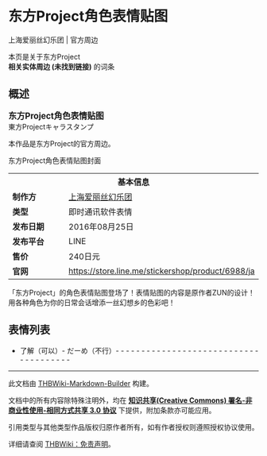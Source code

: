 # 东方Project角色表情贴图

<!-- source html: G:\repos\THBWiki-Markdown-Builder\THBWikiMarkdown\Temp\main\4\4d\ns0%3A%E4%B8%9C%E6%96%B9Project%E8%A7%92%E8%89%B2%E8%A1%A8%E6%83%85%E8%B4%B4%E5%9B%BE.html -->

上海爱丽丝幻乐团 | 官方周边

本页是关于东方Project  
 **相关实体周边 (未找到链接)** 的词条
## 概述
  
<big> **东方Project角色表情贴图**   
</big>
東方Projectキャラスタンプ  

  
  
本作品是东方Project的官方周边。  

  

[](./文件-东方Project角色表情贴图38.png.md)  [](./文件-东方Project角色表情贴图38.png.md)东方Project角色表情贴图封面

<table>
<tbody><tr>
<th colspan="2">基本信息</th>
</tr>
<tr><td style="width:150px"><b>制作方</b></td><td style="width:350px"><a href="./上海爱丽丝幻乐团.md" title="上海爱丽丝幻乐团">上海爱丽丝幻乐团</a></td></tr><tr><td><b>类型</b></td><td>即时通讯软件表情</td></tr><tr><td><b>发布日期</b></td><td>2016年08月25日</td></tr><tr><td><b>发布平台</b></td><td>LINE</td></tr><tr><td><b>售价</b></td><td>240日元</td></tr><tr><td><b>官网</b></td><td><a rel="nofollow" class="external free" href="https://store.line.me/stickershop/product/6988/ja">https://store.line.me/stickershop/product/6988/ja</a></td></tr></tbody></table>


  
「东方Project」的角色表情贴图登场了！表情贴图的内容是原作者ZUN的设计！用各种角色为你的日常会话增添一丝幻想乡的色彩吧！
  

## 表情列表
- [](./文件-东方Project角色表情贴图1.png.md)了解（可以）- [](./文件-东方Project角色表情贴图2.png.md)だーめ（不行）- [](./文件-东方Project角色表情贴图3.png.md)- [](./文件-东方Project角色表情贴图4.png.md)- [](./文件-东方Project角色表情贴图5.png.md)- [](./文件-东方Project角色表情贴图6.png.md)- [](./文件-东方Project角色表情贴图7.png.md)- [](./文件-东方Project角色表情贴图8.png.md)- [](./文件-东方Project角色表情贴图9.png.md)- [](./文件-东方Project角色表情贴图10.png.md)- [](./文件-东方Project角色表情贴图11.png.md)- [](./文件-东方Project角色表情贴图12.png.md)- [](./文件-东方Project角色表情贴图13.png.md)- [](./文件-东方Project角色表情贴图14.png.md)- [](./文件-东方Project角色表情贴图15.png.md)- [](./文件-东方Project角色表情贴图16.png.md)- [](./文件-东方Project角色表情贴图17.png.md)- [](./文件-东方Project角色表情贴图18.png.md)- [](./文件-东方Project角色表情贴图19.png.md)- [](./文件-东方Project角色表情贴图20.png.md)- [](./文件-东方Project角色表情贴图21.png.md)- [](./文件-东方Project角色表情贴图22.png.md)- [](./文件-东方Project角色表情贴图23.png.md)- [](./文件-东方Project角色表情贴图24.png.md)- [](./文件-东方Project角色表情贴图25.png.md)- [](./文件-东方Project角色表情贴图26.png.md)- [](./文件-东方Project角色表情贴图27.png.md)- [](./文件-东方Project角色表情贴图28.png.md)- [](./文件-东方Project角色表情贴图29.png.md)- [](./文件-东方Project角色表情贴图30.png.md)- [](./文件-东方Project角色表情贴图31.png.md)- [](./文件-东方Project角色表情贴图32.png.md)- [](./文件-东方Project角色表情贴图33.png.md)- [](./文件-东方Project角色表情贴图34.png.md)- [](./文件-东方Project角色表情贴图35.png.md)- [](./文件-东方Project角色表情贴图36.png.md)- [](./文件-东方Project角色表情贴图37.png.md)- [](./文件-东方Project角色表情贴图38.png.md)- [](./文件-东方Project角色表情贴图39.png.md)- [](./文件-东方Project角色表情贴图40.png.md)





---

此文档由 [THBWiki-Markdown-Builder](https://github.com/Delsin-Yu/THBWiki-Markdown-Builder) 构建。

文档中的所有内容除特殊注明外，均在 [**知识共享(Creative Commons) 署名-非商业性使用-相同方式共享 3.0 协议**](https://creativecommons.org/licenses/by-sa/3.0/deed.zh-hans) 下提供，附加条款亦可能应用。

引用类型与其他类型作品版权归原作者所有，如有作者授权则遵照授权协议使用。

详细请查阅 [THBWiki：免责声明](https://thbwiki.cc/THBWiki:%E5%85%8D%E8%B4%A3%E5%A3%B0%E6%98%8E)。

